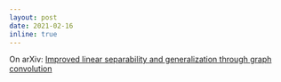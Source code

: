 ```yaml
---
layout: post
date: 2021-02-16
inline: true
---
```


On arXiv: [Improved linear separability and generalization through graph convolution](https://arxiv.org/abs/2102.06966)